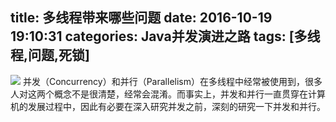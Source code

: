 title: 多线程带来哪些问题
date: 2016-10-19 19:10:31
categories: Java并发演进之路
tags: [多线程,问题,死锁]
---
<img src="/img/problem.jpg" class="img-topic" />
并发（Concurrency）和并行（Parallelism）在多线程中经常被使用到，很多人对这两个概念不是很清楚，经常会混淆。而事实上，并发和并行一直贯穿在计算机的发展过程中，因此有必要在深入研究并发之前，深刻的研究一下并发和并行。
<!--more-->